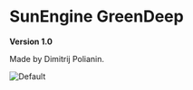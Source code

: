 # SunEngine GreenDeep
**Version 1.0**

Made by Dimitrij Polianin.


![Default](https://github.com/sunengine/SunEngine.Skins/blob/master/GreenDeep/preview.png)
